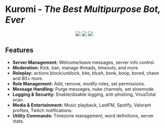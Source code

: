 # Kuromi - _The Best Multipurpose Bot, Ever_

<p align="center">
</p>

<p align="center">
  <img src="https://img.shields.io/github/stars/0nsku/kuromi"  />
  <img src="https://img.shields.io/github/issues/0nsku/kuromi"  />
  <img src="https://img.shields.io/badge/LICENSE-MIT-green"  />
</p>

## Features

- **Server Management:** Welcome/leave messages, server info control.
- **Moderation:** Kick, ban, manage threads, timeouts, and more.
- **Roleplay:** actions block/unblock, bite, blush, bonk, boop, bored, chase and 80+ more.
- **Role Management:** Add, remove, modify roles, set permissions.
- **Message Handling:** Purge messages, nuke channels, set slowmode.
- **Logging & Security:** Enable/disable logging, anti-phishing, VirusTotal scan.
- **Media & Entertainment:** Music playback, LastFM, Spotify, Valorant profiles, Twitch notifications.
- **Utility Commands:** Timezone management, word definitions, server stats.
